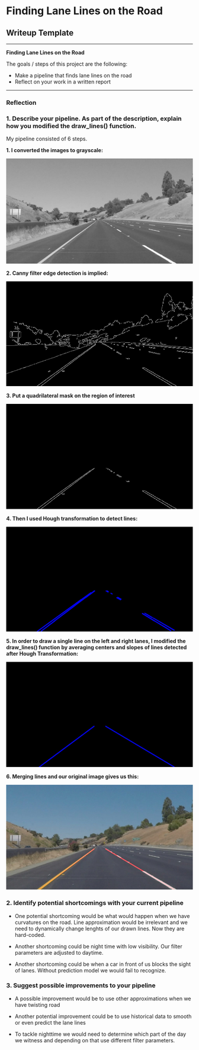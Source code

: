 # **Finding Lane Lines on the Road** 

## Writeup Template

---

**Finding Lane Lines on the Road**

The goals / steps of this project are the following:
* Make a pipeline that finds lane lines on the road
* Reflect on your work in a written report


[//]: # (Image References)

[image1]: ./test_images_output/grey.jpg "Grayscale"
[image2]: ./test_images_output/edges.jpg "Edge detection"
[image3]: ./test_images_output/masked_edges.jpg "Edges after masking"
[image4]: ./test_images_output/lines.jpg "Left & Right lines"
[image5]: ./test_images_output/result.jpg "Result"
[image6]: ./test_images_output/hough_lines.jpg "Hough lines"

---

### Reflection

### 1. Describe your pipeline. As part of the description, explain how you modified the draw_lines() function.

My pipeline consisted of 6 steps.

**1. I converted the images to grayscale:**

![alt text][image1]

**2. Canny filter edge detection is implied:**

![alt text][image2]

**3. Put a quadrilateral mask on the region of interest**

![alt text][image3]

**4. Then I used Hough transformation to detect lines:**

![alt text][image6]

**5. In order to draw a single line on the left and right lanes, I modified the draw_lines() function by averaging centers and slopes of lines detected after Hough Transformation:**

![alt text][image4]

**6. Merging lines and our original image gives us this:**

![alt text][image5]


### 2. Identify potential shortcomings with your current pipeline


* One potential shortcoming would be what would happen when we have curvatures on the road. Line approximation would be irrelevant and we need to dynamically change lenghts of our drawn lines. Now they are hard-coded.

* Another shortcoming could be night time with low visibility. Our filter parameters are adjusted to daytime.

* Another shortcoming could be when a car in front of us blocks the sight of lanes. Without prediction model we would fail to recognize.



### 3. Suggest possible improvements to your pipeline

* A possible improvement would be to use other approximations when we have twisting road

* Another potential improvement could be to use historical data to smooth or even predict the lane lines

* To tackle nighttime we would need to determine which part of the day we witness and depending on that use different filter parameters.


